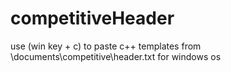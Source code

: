 # competitiveHeader
use (win key + c) to paste c++ templates from   \documents\competitive\header.txt  for windows os
